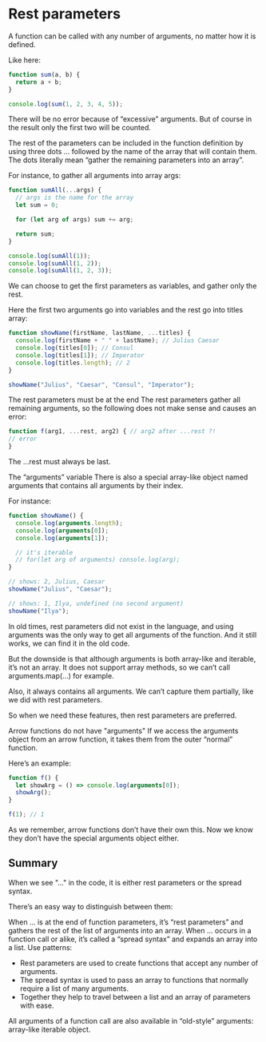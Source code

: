 # Rest parameters

A function can be called with any number of arguments, no matter how it is defined.

Like here:

```js
function sum(a, b) {
  return a + b;
}

console.log(sum(1, 2, 3, 4, 5));
```

There will be no error because of “excessive” arguments. But of course in the result only the first two will be counted.

The rest of the parameters can be included in the function definition by using three dots ... followed by the name of the array that will contain them. The dots literally mean “gather the remaining parameters into an array”.

For instance, to gather all arguments into array args:

```js
function sumAll(...args) {
  // args is the name for the array
  let sum = 0;

  for (let arg of args) sum += arg;

  return sum;
}

console.log(sumAll(1));
console.log(sumAll(1, 2));
console.log(sumAll(1, 2, 3));
```

We can choose to get the first parameters as variables, and gather only the rest.

Here the first two arguments go into variables and the rest go into titles array:

```js
function showName(firstName, lastName, ...titles) {
  console.log(firstName + " " + lastName); // Julius Caesar
  console.log(titles[0]); // Consul
  console.log(titles[1]); // Imperator
  console.log(titles.length); // 2
}

showName("Julius", "Caesar", "Consul", "Imperator");
```

The rest parameters must be at the end
The rest parameters gather all remaining arguments, so the following does not make sense and causes an error:

```js
function f(arg1, ...rest, arg2) { // arg2 after ...rest ?!
// error
}
```

The ...rest must always be last.

The “arguments” variable
There is also a special array-like object named arguments that contains all arguments by their index.

For instance:

```js
function showName() {
  console.log(arguments.length);
  console.log(arguments[0]);
  console.log(arguments[1]);

  // it's iterable
  // for(let arg of arguments) console.log(arg);
}

// shows: 2, Julius, Caesar
showName("Julius", "Caesar");

// shows: 1, Ilya, undefined (no second argument)
showName("Ilya");
```

In old times, rest parameters did not exist in the language, and using arguments was the only way to get all arguments of the function. And it still works, we can find it in the old code.

But the downside is that although arguments is both array-like and iterable, it’s not an array. It does not support array methods, so we can’t call arguments.map(...) for example.

Also, it always contains all arguments. We can’t capture them partially, like we did with rest parameters.

So when we need these features, then rest parameters are preferred.

Arrow functions do not have "arguments"
If we access the arguments object from an arrow function, it takes them from the outer “normal” function.

Here’s an example:

```js
function f() {
  let showArg = () => console.log(arguments[0]);
  showArg();
}

f(1); // 1
```

As we remember, arrow functions don’t have their own this. Now we know they don’t have the special arguments object either.

## Summary

When we see "..." in the code, it is either rest parameters or the spread syntax.

There’s an easy way to distinguish between them:

When ... is at the end of function parameters, it’s “rest parameters” and gathers the rest of the list of arguments into an array.
When ... occurs in a function call or alike, it’s called a “spread syntax” and expands an array into a list.
Use patterns:

- Rest parameters are used to create functions that accept any number of arguments.
- The spread syntax is used to pass an array to functions that normally require a list of many arguments.
- Together they help to travel between a list and an array of parameters with ease.

All arguments of a function call are also available in “old-style” arguments: array-like iterable object.
